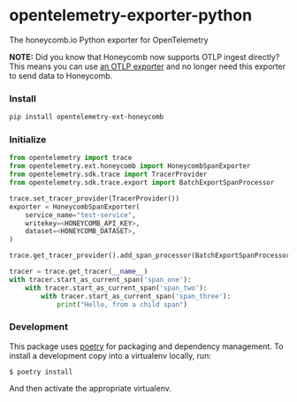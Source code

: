 # opentelemetry-exporter-python
The honeycomb.io Python exporter for OpenTelemetry

**NOTE:** Did you know that Honeycomb now supports OTLP ingest directly? This means you
 can use [an OTLP exporter](https://docs.honeycomb.io/getting-data-in/python/opentelemetry-tutorial/)
 and no longer need this exporter to send data to Honeycomb.

### Install

```bash
pip install opentelemetry-ext-honeycomb
```

### Initialize

```python
from opentelemetry import trace
from opentelemetry.ext.honeycomb import HoneycombSpanExporter
from opentelemetry.sdk.trace import TracerProvider
from opentelemetry.sdk.trace.export import BatchExportSpanProcessor

trace.set_tracer_provider(TracerProvider())
exporter = HoneycombSpanExporter(
    service_name="test-service",
    writekey=<HONEYCOMB_API_KEY>,
    dataset=<HONEYCOMB_DATASET>,
)

trace.get_tracer_provider().add_span_processor(BatchExportSpanProcessor(exporter))

tracer = trace.get_tracer(__name__)
with tracer.start_as_current_span('span_one'):
    with tracer.start_as_current_span('span_two'):
        with tracer.start_as_current_span('span_three'):
            print("Hello, from a child span")
```

### Development

This package uses [poetry](https://python-poetry.org/) for packaging and dependency management. To install a development copy into a virtualenv locally, run:

```
$ poetry install
```

And then activate the appropriate virtualenv.
